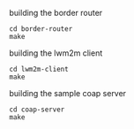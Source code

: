 building the border router

	cd border-router
	make

building the lwm2m client

	cd lwm2m-client
	make


building the sample coap server

	cd coap-server
	make
